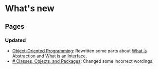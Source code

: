 # What's new

## Pages

### Updated
- [Object-Oriented Programming](./2/oop): Rewritten some parts about [What is Abstraction](./2/oop#what-is-abstraction) and [What is an Interface](./2/oop#what-is-an-interface).
- [# Classes, Objects, and Packages](./2/classes-objects-packages.md): Changed some incorrect wordings.